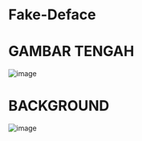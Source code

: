 # Fake-Deface

# GAMBAR TENGAH
![image](https://user-images.githubusercontent.com/73192109/198904125-88e55150-d0b6-44a3-9b00-2ad4ebd7ab59.png)

# BACKGROUND 

![image](https://user-images.githubusercontent.com/73192109/198905258-3b11605d-958a-4a6c-8d19-0008bee363b4.png)

